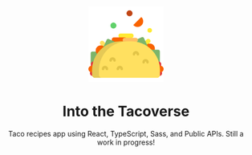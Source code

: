 <p align='center'>
    <img alt='taco' src='https://github.com/DevMo-13/into-the-tacoverse/blob/main/taco.png' width='150' />
</p>

<h1 align='center'>
  	Into the Tacoverse
</h1>

<p align='center'>Taco recipes app using React, TypeScript, Sass, and Public APIs. Still a work in progress!</p>
